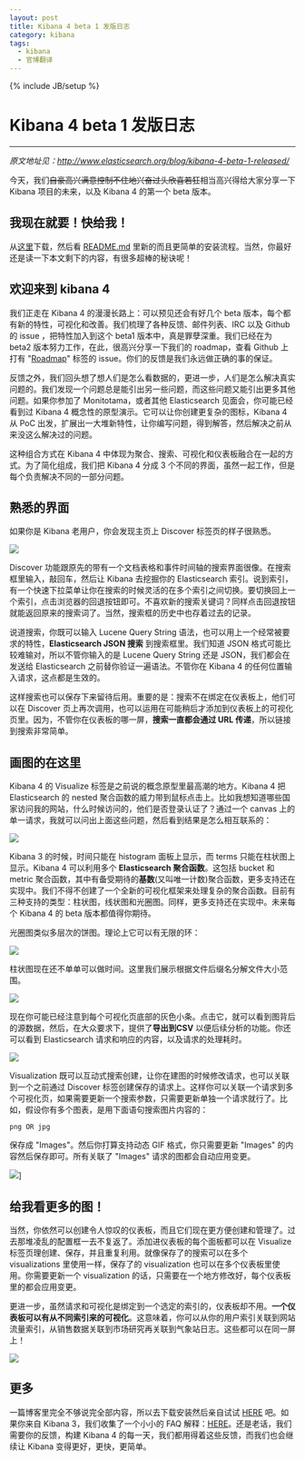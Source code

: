 ```yaml
---
layout: post
title: Kibana 4 beta 1 发版日志
category: kibana
tags:
  - kibana
  - 官博翻译
---
```

{% include JB/setup %}
# Kibana 4 beta 1 发版日志
---
*原文地址见：<http://www.elasticsearch.org/blog/kibana-4-beta-1-released/>*

今天，我们<del>自豪高兴满意控制不住地兴奋过头欣喜若狂</del>相当高兴得给大家分享一下 Kibana 项目的未来，以及 Kibana 4 的第一个 beta 版本。

## 我现在就要！快给我！

从[这里](http://www.elasticsearch.org/overview/kibana/installation/)下载，然后看 [README.md](https://github.com/elasticsearch/kibana/blob/master/README.md) 里新的而且更简单的安装流程。当然，你最好还是读一下本文剩下的内容，有很多超棒的秘诀呢！

## 欢迎来到 kibana 4

我们正走在 Kibana 4 的漫漫长路上：可以预见还会有好几个 beta 版本，每个都有新的特性，可视化和改善。我们梳理了各种反馈、邮件列表、IRC 以及 Github 的 issue ，把特性加入到这个 beta1 版本中，真是罪孽深重。我们已经在为 beta2 版本努力工作，在此，很高兴分享一下我们的 roadmap，查看 Github 上打有 "[Roadmap](https://github.com/elasticsearch/kibana/issues?q=is%3Aopen+is%3Aissue+label%3Aroadmap)" 标签的 issue。你们的反馈是我们永远做正确的事的保证。

反馈之外，我们回头想了想人们是怎么看数据的，更进一步，人们是怎么解决真实问题的。我们发现一个问题总是能引出另一些问题，而这些问题又能引出更多其他问题。如果你参加了 Monitotama，或者其他 Elasticsearch 见面会，你可能已经看到过 Kibana 4 概念性的原型演示。它可以让你创建更复杂的图标，Kibana 4 从 PoC 出发，扩展出一大堆新特性，让你编写问题，得到解答，然后解决之前从来没这么解决过的问题。

这种组合方式在 Kibana 4 中体现为聚合、搜索、可视化和仪表板融合在一起的方式。为了简化组成，我们把 Kibana 4 分成 3 个不同的界面，虽然一起工作，但是每个负责解决不同的一部分问题。

## 熟悉的界面

如果你是 Kibana 老用户，你会发现主页上 Discover 标签页的样子很熟悉。

![](http://www.elasticsearch.org/content/uploads/2014/10/Screen-Shot-2014-09-30-at-4.07.15-PM.png)

Discover 功能跟原先的带有一个文档表格和事件时间轴的搜索界面很像。在搜索框里输入，敲回车，然后让 Kibana 去挖掘你的 Elasticsearch 索引。说到索引，有一个快速下拉菜单让你在搜索的时候灵活的在多个索引之间切换。要切换回上一个索引，点击浏览器的回退按钮即可。不喜欢新的搜索关键词？同样点击回退按钮就能返回原来的搜索词了。当然，搜索框的历史中也存着过去的记录。

说道搜索，你既可以输入 Lucene Query String 语法，也可以用上一个经常被要求的特性，**Elasticsearch JSON 搜索** 到搜索框里。我们知道 JSON 格式可能比较难输对，所以不管你输入的是 Lucene Query String 还是 JSON，我们都会在发送给 Elasticsearch 之前替你验证一遍语法。不管你在 Kibana 4 的任何位置输入请求，这点都是生效的。

这样搜索也可以保存下来留待后用。重要的是：搜索不在绑定在仪表板上，他们可以在 Discover 页上再次调用，也可以运用在可能稍后才添加到仪表板上的可视化页里。因为，不管你在仪表板的哪一屏，**搜索一直都会通过 URL 传递**，所以链接到搜索非常简单。

## 画图的在这里

Kibana 4 的 Visualize 标签是之前说的概念原型里最高潮的地方。Kibana 4 把 Elasticsearch 的 nested 聚合函数的威力带到鼠标点击上。比如我想知道哪些国家访问我的网站，什么时候访问的，他们是否登录认证了？通过一个 canvas 上的单一请求，我就可以问出上面这些问题，然后看到结果是怎么相互联系的：

![](http://www.elasticsearch.org/content/uploads/2014/10/Screen-Shot-2014-10-01-at-2.28.29-PM.png)


Kibana 3 的时候，时间只能在 histogram 面板上显示，而 terms 只能在柱状图上显示。Kibana 4 可以利用多个 **Elasticsearch 聚合函数**。这包括 bucket 和 metric 聚合函数，其中有备受期待的**基数**(又叫唯一计数)聚合函数，更多支持还在实现中。我们不得不创建了一个全新的可视化框架来处理复杂的聚合函数。目前有三种支持的类型：柱状图，线状图和光圈图。同样，更多支持还在实现中。未来每个 Kibana 4 的 beta 版本都值得你期待。

光圈图类似多层次的饼图。理论上它可以有无限的环：

![](http://www.elasticsearch.org/content/uploads/2014/10/Screen-Shot-2014-10-01-at-12.49.50-PM.png)

柱状图现在还不单单可以做时间。这里我们展示根据文件后缀名分解文件大小范围。

![](http://www.elasticsearch.org/content/uploads/2014/10/Screen-Shot-2014-10-01-at-1.03.03-PM.png)

现在你可能已经注意到每个可视化页底部的灰色小条。点击它，就可以看到图背后的源数据，然后，在大众要求下，提供了**导出到CSV** 以便后续分析的功能。你还可以看到 Elasticsearch 请求和响应的内容，以及请求的处理耗时。

![](http://www.elasticsearch.org/content/uploads/2014/10/Screen-Shot-2014-10-01-at-12.31.14-PM.png)

Visualization 既可以互动式搜索创建，让你在建图的时候修改请求，也可以关联到一个之前通过 Discover 标签创建保存的请求上。这样你可以关联一个请求到多个可视化页，如果需要更新一个搜索参数，只需要更新单独一个请求就行了。比如，假设你有多个图表，是用下面语句搜索图片内容的：

```
png OR jpg
```

保存成 "Images"。然后你打算支持动态 GIF 格式，你只需要更新 "Images" 的内容然后保存即可。所有关联了 "Images" 请求的图都会自动应用变更。

![](http://www.elasticsearch.org/content/uploads/2014/10/Screen-Shot-2014-10-01-at-1.17.08-PM.png)]

## 给我看更多的图！

当然，你依然可以创建令人惊叹的仪表板，而且它们现在更方便创建和管理了。过去那堆凌乱的配置框一去不复返了。添加进仪表板的每个面板都可以在 Visualize 标签页理创建、保存，并且重复利用。就像保存了的搜索可以在多个 visualizations 里使用一样，保存了的 visualization 也可以在多个仪表板里使用。你需要更新一个 visualization 的话，只需要在一个地方修改好，每个仪表板里的都会应用变更。

更进一步，虽然请求和可视化是绑定到一个选定的索引的，仪表板却不用。**一个仪表板可以有从不同索引来的可视化**。这意味着，你可以从你的用户索引关联到网站流量索引，从销售数据关联到市场研究再关联到气象站日志。这些都可以在同一屏上！

![](http://www.elasticsearch.org/content/uploads/2014/10/Screen-Shot-2014-10-01-at-1.19.39-PM.png)

## 更多

一篇博客里完全不够说完全部内容，所以去下载安装然后亲自试试 [HERE](http://www.elasticsearch.org/overview/kibana/installation/) 吧。如果你来自 Kibana 3，我们收集了一个小小的 FAQ 解释：[HERE](https://github.com/elasticsearch/kibana/blob/master/K3_FAQ.md)。还是老话，我们需要你的反馈，构建 Kibana 4 的每一天，我们都用得着这些反馈，而我们也会继续让 Kibana 变得更好，更快，更简单。
